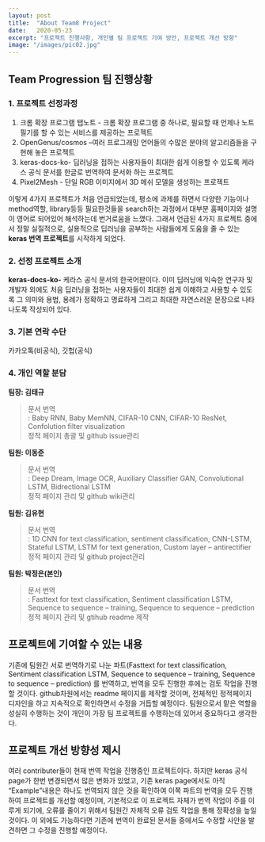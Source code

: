 ```yaml
---
layout: post
title:  "About Team8 Project"
date:   2020-05-23
excerpt: "프로젝트 진행사항, 개인별 팀 프로젝트 기여 방안, 프로젝트 개선 방향"
image: "/images/pic02.jpg"
---
```


## Team Progression 팀 진행상황
### 1. 프로젝트 선정과정
1)	크롬 확장 프로그램 탭노트 - 크롬 확장 프로그램 중 하나로, 필요할 때 언제나 노트 필기를 할 수 있는 서비스를 제공하는 프로젝트<br>
2)	OpenGenus/cosmos –여러 프로그래밍 언어들의 수많은 분야의 알고리즘들을 구현해 놓은 프로젝트<br>
3)	keras-docs-ko- 딥러닝을 접하는 사용자들이 최대한 쉽게 이용할 수 있도록 케라스 공식 문서를 한글로 번역하여 문서화 하는 프로젝트<br>
4)	Pixel2Mesh - 단일 RGB 이미지에서 3D 메쉬 모델을 생성하는 프로젝트<br>

이렇게 4가지 프로젝트가 처음 언급되었는데, 평소에 과제를 하면서 다양한 기능이나 method역할, library등등 필요한것들을 search하는 과정에서 대부분 홈페이지와 설명이 영어로 되어있어 해석하는데 번거로움을 느꼈다. 그래서 언급된 4가지 프로젝트 중에서 정말 실질적으로, 실용적으로 딥러닝을 공부하는 사람들에게 도움을 줄 수 있는 **keras 번역 프로젝트**를 시작하게 되었다.
 
### 2. 선정 프로젝트 소개
**keras-docs-ko-**
케라스 공식 문서의 한국어판이다. 이미 딥러닝에 익숙한 연구자 및 개발자 외에도 처음 딥러닝을 접하는 사용자들이 최대한 쉽게 이해하고 사용할 수 있도록 그 의미와 용법, 용례가 정확하고 명료하게 그리고 최대한 자연스러운 문장으로 나타나도록 작성되어 있다.

### 3. 기본 연락 수단 
 카카오톡(비공식), 깃헙(공식)

### 4. 개인 역할 분담
**팀장: 김태규**  

> 문서 번역<br>
>   : Baby RNN, Baby MemNN, CIFAR-10 CNN, CIFAR-10 ResNet, Confolution filter visualization<br>
> 정적 페이지 총괄 및 github issue관리
 
  
**팀원: 이동준**  
  
> 문서 번역<br>
>   : Deep Dream, Image OCR, Auxiliary Classifier GAN, Convolutional LSTM, Bidrectional LSTM<br>
> 정적 페이지 관리 및 github wiki관리 
  
**팀원: 김유현**  

> 문서 번역<br>
>   : 1D CNN for text classification, sentiment classification, CNN-LSTM, Stateful LSTM, LSTM for text generation, Custom layer – antirectifier<br>
> 정적 페이지 관리 및 github project관리

**팀원: 박정은(본인)**

> 문서 번역<br>
>   : Fasttext for text classification, Sentiment classification LSTM, Sequence to sequence – training, Sequence to sequence – prediction<br>
> 정적 페이지 관리 및 gtihub readme 제작

## 프로젝트에 기여할 수 있는 내용

기존에 팀원간 서로 번역하기로 나눈 파트(Fasttext for text classification, Sentiment classification LSTM, Sequence to sequence – training, Sequence to sequence – prediction) 를 번역하고, 번역을 모두 진행한 후에는 검토 작업을 진행할 것이다.
github차원에서는 readme 페이지를 제작할 것이며, 전체적인 정적페이지 디자인을 하고 지속적으로 확인하면서 수정을 거듭할 예정이다. 
팀원으로서 맡은 역할을 성실히 수행하는 것이 개인이 가장 팀 프로젝트를 수행하는데 있어서 중요하다고 생각한다.


## 프로젝트 개선 방향성 제시
여러 contributer들이 현재 번역 작업을 진행중인 프로젝트이다. 하지만 keras 공식 page가 한번 변경되면서 많은 변화가 있었고, 기존 keras page에서도 아직 “Example”내용은 하나도 번역되지 않은 것을 확인하여 이쪽 파트의 번역을 모두 진행하여 프로젝트를 개선할 예정이며, 기본적으로 이 프로젝트 자체가 번역 작업이 주를 이루게 되기에, 오류를 줄이기 위해서 팀원간 자체적 오류 검토 작업을 통해 정확성을 높일 것이다. 이 외에도 가능하다면 기존에 번역이 완료된 문서들 중에서도 수정할 사안을 발견하면 그 수정을 진행할 예정이다.
